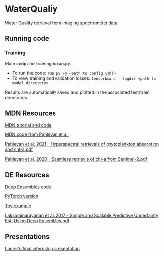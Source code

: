 # WaterQualiy
Water Quality retrieval from imaging spectrometer data

## Running code
### Training 
Main script for training is run.py. 
- To run the code: ```run.py -y <path to config.yaml>```
- To view training and validation losses: ```tensorboard --logdir <path to model directory>```

Results are automatically saved and plotted in the associated test/train directories 

## MDN Resources
[MDN tutorial and code](https://notebook.community/hardmaru/pytorch_notebooks/mixture_density_networks)

[MDN code from Pahlevan et al.](https://github.com/BrandonSmithJ/MDN)

[Pahlevan et al. 2021 - Hyperspectral retrievals of phytoplankton absorption and chl-a.pdf](https://github.jpl.nasa.gov/smauceri/WaterQuality/files/13649/Pahlevan.et.al.2021.-.Hyperspectral.retrievals.of.phytoplankton.absorption.and.chl-a.pdf)

[Pahlevan et al. 2020 -  Seamless retrievls of chl-a from Sentinel-2.pdf](https://github.jpl.nasa.gov/smauceri/WaterQuality/files/13650/Pahlevan.et.al.2020.-.Seamless.retrievls.of.chl-a.from.Sentinel-2.pdf)

## DE Resources
[Deep Ensembles code](https://github.com/mpritzkoleit/deep-ensembles/blob/master/Deep%20Ensembles.ipynb)

[PyTorch version](https://seunghan96.github.io/bnn/code-4.Deep-Ensembles/)

[Toy example](https://github.com/cpark321/uncertainty-deep-learning/blob/master/03.%20Simple%20and%20Scalable%20Predictive%20Uncertainty%20Estimation%20using%20Deep%20Ensembles.ipynb)

[Lakshminarayanan et al. 2017 - Simple and Scalable Predictive Uncertainty Est. Using Deep Ensembles.pdf](https://github.jpl.nasa.gov/smauceri/WaterQuality/files/13782/Lakshminarayanan.et.al.2017.-.Simple.and.Scalable.Predictive.Uncertainty.Est.Using.Deep.Ensembles.pdf)

## Presentations
[Laurel's final internship presentation](https://github.jpl.nasa.gov/smauceri/WaterQuality/files/13913/Final_presentation_Laurel.pptx)

